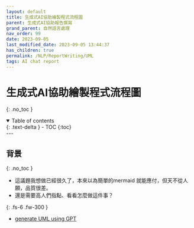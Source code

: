 ```yaml
---
layout: default
title: 生成式AI協助繪製程式流程圖
parent: 生成式AI協助報告撰寫
grand_parent: 自然語言處理
nav_order: 99
date: 2023-09-05
last_modified_date: 2023-09-05 13:44:37
has_children: true
permalink: /NLP/ReportWriting/UML
tags: AI chat report
---
```


# 生成式AI協助繪製程式流程圖
{: .no_toc }

<details open markdown="block">
  <summary>
    Table of contents
  </summary>
  {: .text-delta }
- TOC
{:toc}
</details>
---

## 背景

{: .no_toc }

- 這議題我想做已經很久了，本來以為簡單的mermaid 就能應付，但天不從人願，品質很差。
- 還是需要高人們指點、看看怎麼做這件事？

{: .fs-6 .fw-300 }

- [generate UML using GPT](https://medium.com/@Empanado/generating-plantuml-diagrams-with-chatgpt-7905a34b6c14)

